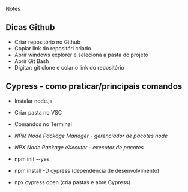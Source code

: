 Notes

## Dicas Github

* Criar repositório no Github
* Copiar link do repositóri criado
* Abrir windows explorer e seleciona a pasta do projeto
* Abrir Git Bash
* Digitar: git clone e colar o link do repositório

## Cypress - como praticar/principais comandos

* Instalar node.js
* Criar pasta no VSC
* Comandos no Terminal 
 
* *NPM Node Package Manager - gerenciador de pacotes node*
* *NPX Node Package eXecuter - executor de pacotes*

* npm init --yes
* npm install -D cypress (dependência de desenvolvimento)
* npx cypress open (cria pastas e abre Cypress)

<!---
MtArruda/MtArruda is a ✨ special ✨ repository because its `README.md` (this file) appears on your GitHub profile.
You can click the Preview link to take a look at your changes.
--->
